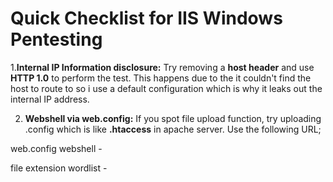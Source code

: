 <h1>Quick Checklist for IIS Windows Pentesting</h1>

1.**Internal IP Information disclosure:** Try removing a **host header** and use **HTTP 1.0** to perform the test. This happens due to the it couldn't find the host to route to so i use a default configuration which is why it leaks out the internal IP address.

2. **Webshell via web.config:** If you spot file upload function, try uploading .config which is like **.htaccess** in apache server. Use the following URL;

web.config webshell - 

file extension wordlist - 
